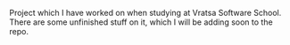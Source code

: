 Project which I have worked on when studying at Vratsa Software School. There are some unfinished stuff on it, which I will be adding soon to the repo.
